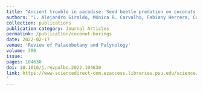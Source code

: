 ```yaml
---
title: "Ancient trouble in paradise: Seed beetle predation on coconuts from middle–late Paleocene rainforests of Colombia"
authors: "L. Alejandro Giraldo, Mónica R. Carvalho, Fabiany Herrera, Conrad C. Labandeira"
collection: publications
publication category: Journal Articles
permalink: /publication/coconut-borings
date: 2022-02-17
venue: 'Review of Palaeobotany and Palynology'
volume: 300
issue:
pages: 104630
doi: 10.1016/j.revpalbo.2022.104630
link: https://www-sciencedirect-com.ezaccess.libraries.psu.edu/science/article/pii/S0034666722000288?via%3Dihub
'
---
```

